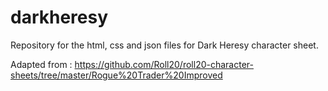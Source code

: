 # darkheresy
Repository for the html, css and json files for Dark Heresy character sheet.

Adapted from : https://github.com/Roll20/roll20-character-sheets/tree/master/Rogue%20Trader%20Improved
